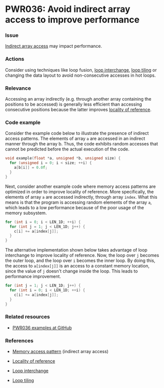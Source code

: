# PWR036: Avoid indirect array access to improve performance

### Issue

[Indirect array access](/Glossary/Memory-access-pattern.md) may impact
performance.

### Actions

Consider using techniques like loop fusion,
[loop interchange](/Glossary/Loop-interchange.md),
[loop tiling](/Glossary/Loop-tiling.md) or changing the data layout to avoid
non-consecutive accesses in hot loops.

### Relevance

Accessing an array indirectly (e.g. through another array containing the
positions to be accessed) is generally less efficient than accessing consecutive
positions because the latter improves
[locality of reference](/Glossary/Locality-of-reference.md).

### Code example

Consider the example code below to illustrate the presence of indirect access
patterns. The elements of array `a` are accessed in an indirect manner through
the array b. Thus, the code exhibits random accesses that cannot be predicted
before the actual execution of the code.

```c
void example(float *a, unsigned *b, unsigned size) {
  for (unsigned i = 0; i < size; ++i) {
    a[b[i]] = 0.0f;
  }
}
```

Next, consider another example code where memory access patterns are optimized
in order to improve locality of reference. More specifically, the elements of
array `a` are accessed indirectly, through array `index`. What this means is
that the program is accessing random elements of the array `a`, which leads to a
low performance because of the poor usage of the memory subsystem.

```c
for (int i = 0; i < LEN_1D; ++i) {
  for (int j = 1; j < LEN_1D; j++) {
    c[i] += a[index[j]];
  }
}
```

The alternative implementation shown below takes advantage of loop interchange
to improve locality of reference. Now, the loop over `j` becomes the outer loop,
and the loop over `i` becomes the inner loop. By doing this, the access to
`a[index[j]]` is an access to a constant memory location, since the value of `j`
doesn't change inside the loop. This leads to performance improvement.

```c
for (int j = 1; j < LEN_1D; j++) {
  for (int i = 0; i < LEN_1D; ++i) {
    c[i] += a[index[j]];
  }
}
```

### Related resources

* [PWR036 examples at GitHub](/Checks/PWR036)

### References

* [Memory access pattern](/Glossary/Memory-access-pattern.md) (indirect array access)

* [Locality of reference](/Glossary/Locality-of-reference.md)

* [Loop interchange](/Glossary/Loop-interchange.md)

* [Loop tiling](/Glossary/Loop-tiling.md)
